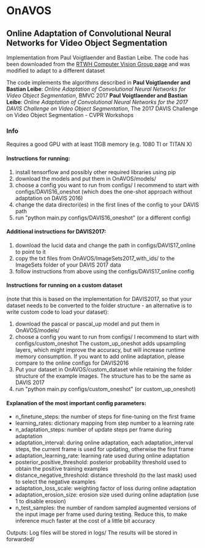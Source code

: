 # OnAVOS

## Online Adaptation of Convolutional Neural Networks for Video Object Segmentation

Implementation from Paul Voigtlaender and Bastian Leibe.
The code has been downloaded from the [RTWH Computer Vision Group page](https://www.vision.rwth-aachen.de/software/OnAVOS)
and was modified to adapt to a different dataset

The code implements the algorithms described in
**Paul Voigtlaender and Bastian Leibe**: *Online Adaptation of Convolutional Neural Networks for Video Object Segmentation*, BMVC 2017
**Paul Voigtlaender and Bastian Leibe**: *Online Adaptation of Convolutional Neural Networks for the 2017 DAVIS Challenge on Video Object Segmentation*, The 2017 DAVIS Challenge on Video Object Segmentation - CVPR Workshops

### Info

Requires a good GPU with at least 11GB memory (e.g. 1080 TI or TITAN X)

#### Instructions for running:

1. install tensorflow and possibly other required libraries using pip
2. download the models and put them in OnAVOS/models/
3. choose a config you want to run from configs/
I recommend to start with configs/DAVIS16_oneshot (which does the one-shot approach without adaptation on DAVIS 2016)
4. change the data directori(es) in the first lines of the config to your DAVIS path
5. run "python main.py configs/DAVIS16_oneshot" (or a different config)

#### Additional instructions for DAVIS2017:

1. download the lucid data and change the path in configs/DAVIS17_online to point to it
2. copy the txt files from OnAVOS/ImageSets2017_with_ids/ to the ImageSets folder of your DAVIS 2017 data
3. follow instructions from above using the configs/DAVIS17_online config

#### Instructions for running on a custom dataset

(note that this is based on the implementation for DAVIS2017, so that your dataset needs to be converted to the folder structure - an alternative is to write custom code to load your dataset):
1. download the pascal or pascal_up model and put them in OnAVOS/models/
2. choose a config you want to run from configs/ 
I recommend to start with configs/custom_oneshot The custom_up_oneshot adds upsampling layers, which might improve the accuracy, but will increase runtime memory consumption. If you want to add online adaptation, please compare to the online configs for DAVIS2016
3. Put your dataset in OnAVOS/custom_dataset while retaining the folder structure of the example images. The structure has to be the same as DAVIS 2017
4. run "python main.py configs/custom_oneshot" (or custom_up_oneshot)

#### Explanation of the most important config parameters:

- n_finetune_steps: the number of steps for fine-tuning on the first frame
- learning_rates: dictionary mapping from step number to a learning rate
- n_adaptation_steps: number of update steps per frame during adaptation
- adaptation_interval: during online adaptation, each adaptation_interval steps, the current frame is used for updating, otherwise the first frame
- adaptation_learning_rate: learning rate used during online adaptation
- posterior_positive_threshold: posterior probability threshold used to obtain the positive training examples
- distance_negative_threshold: distance threshold (to the last mask) used to select the negative examples
- adaptation_loss_scale: weighting factor of loss during online adaptation
- adaptation_erosion_size: erosion size used during online adaptation (use 1 to disable erosion)
- n_test_samples: the number of random sampled augmented versions of the input image per frame used during testing. Reduce this, to make inference much faster at the cost of a little bit accuracy

Outputs:
Log files will be stored in logs/
The results will be stored in forwarded/

